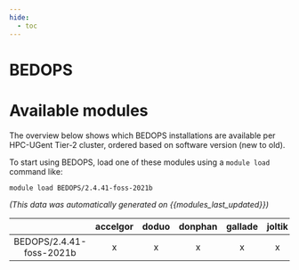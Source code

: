 ```yaml
---
hide:
  - toc
---
```


BEDOPS
======

# Available modules


The overview below shows which BEDOPS installations are available per HPC-UGent Tier-2 cluster, ordered based on software version (new to old).

To start using BEDOPS, load one of these modules using a `module load` command like:

```shell
module load BEDOPS/2.4.41-foss-2021b
```

*(This data was automatically generated on {{modules_last_updated}})*  

| |accelgor|doduo|donphan|gallade|joltik|shinx|skitty|
| :---: | :---: | :---: | :---: | :---: | :---: | :---: | :---: |
|BEDOPS/2.4.41-foss-2021b|x|x|x|x|x|-|x|

